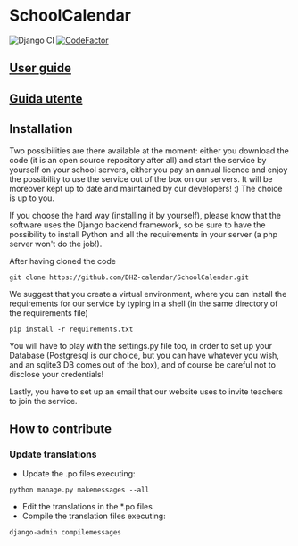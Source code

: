 # SchoolCalendar
![Django CI](https://github.com/DHZ-calendar/SchoolCalendar/workflows/Django%20CI/badge.svg)
[![CodeFactor](https://www.codefactor.io/repository/github/dhz-calendar/schoolcalendar/badge)](https://www.codefactor.io/repository/github/dhz-calendar/schoolcalendar)


## [User guide](SchoolCalendar/GUIDE.md)

## [Guida utente](SchoolCalendar/GUIDE_IT.md)


## Installation
Two possibilities are there available at the moment: either you download the code (it is an open source repository after all) and start the service by yourself on your school servers, either you pay an annual licence and enjoy the possibility to use the service out of the box on our servers. It will be moreover kept up to date and maintained by our developers! :) The choice is up to you.

If you choose the hard way (installing it by yourself), please know that the software uses the Django backend framework, so be sure to have the possibility to install Python and all the requirements in your server (a php server won't do the job!).

After having cloned the code 
```
git clone https://github.com/DHZ-calendar/SchoolCalendar.git
```
We suggest that you create a virtual environment, where you can install the requirements for our service by typing in a shell (in the same directory of the requirements file)
```
pip install -r requirements.txt
```
You will have to play with the settings.py file too, in order to set up your Database (Postgresql is our choice, but you can have whatever you wish, and an sqlite3 DB comes out of the box), and of course be careful not to disclose your credentials!

Lastly, you have to set up an email that our website uses to invite teachers to join the service. 

## How to contribute
### Update translations
- Update the .po files executing:
```
python manage.py makemessages --all
```
- Edit the translations in the *.po files 
- Compile the translation files executing:
```
django-admin compilemessages
```